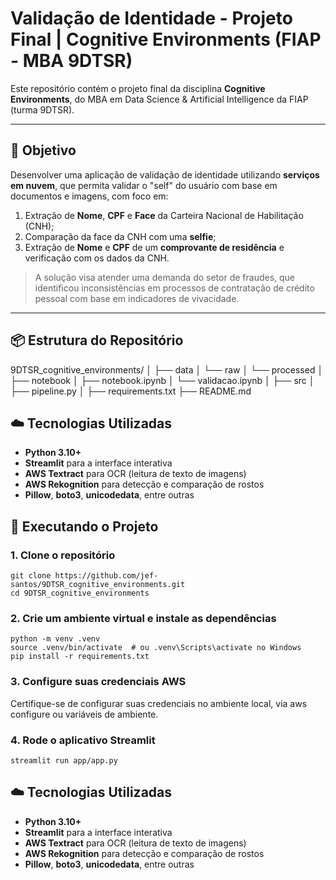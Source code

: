 # Validação de Identidade - Projeto Final | Cognitive Environments (FIAP - MBA 9DTSR)

Este repositório contém o projeto final da disciplina **Cognitive Environments**, do MBA em Data Science & Artificial Intelligence da FIAP (turma 9DTSR).

---

## 🎯 Objetivo

Desenvolver uma aplicação de validação de identidade utilizando **serviços em nuvem**, que permita validar o "self" do usuário com base em documentos e imagens, com foco em:

1. Extração de **Nome**, **CPF** e **Face** da Carteira Nacional de Habilitação (CNH);
2. Comparação da face da CNH com uma **selfie**;
3. Extração de **Nome** e **CPF** de um **comprovante de residência** e verificação com os dados da CNH.

> A solução visa atender uma demanda do setor de fraudes, que identificou inconsistências em processos de contratação de crédito pessoal com base em indicadores de vivacidade.

---

## 📦 Estrutura do Repositório

9DTSR_cognitive_environments/
│
├── data
│ └── raw
│ └── processed
│
├── notebook
│ ├── notebook.ipynb
│ └── validacao.ipynb
│
├── src
│ ├── pipeline.py
│
├── requirements.txt
├── README.md 

## ☁️ Tecnologias Utilizadas

- **Python 3.10+**
- **Streamlit** para a interface interativa
- **AWS Textract** para OCR (leitura de texto de imagens)
- **AWS Rekognition** para detecção e comparação de rostos
- **Pillow**, **boto3**, **unicodedata**, entre outras


## 🚀 Executando o Projeto

### 1. Clone o repositório
```
git clone https://github.com/jef-santos/9DTSR_cognitive_environments.git
cd 9DTSR_cognitive_environments
```

### 2. Crie um ambiente virtual e instale as dependências
```
python -m venv .venv
source .venv/bin/activate  # ou .venv\Scripts\activate no Windows
pip install -r requirements.txt
```

### 3. Configure suas credenciais AWS
Certifique-se de configurar suas credenciais no ambiente local, via aws configure ou variáveis de ambiente.

### 4. Rode o aplicativo Streamlit
```
streamlit run app/app.py
```

## ☁️ Tecnologias Utilizadas
- **Python 3.10+**
- **Streamlit** para a interface interativa
- **AWS Textract** para OCR (leitura de texto de imagens)
- **AWS Rekognition** para detecção e comparação de rostos
- **Pillow**, **boto3**, **unicodedata**, entre outras

